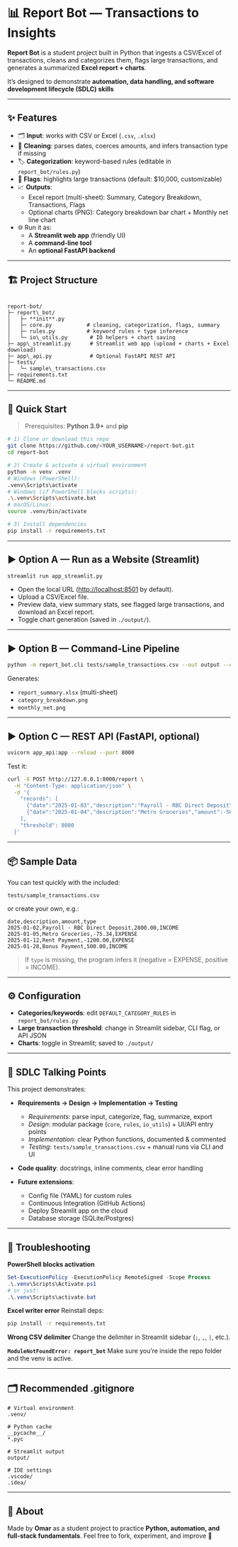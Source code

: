 # 📊 Report Bot — Transactions to Insights

**Report Bot** is a student project built in Python that ingests a CSV/Excel of transactions, cleans and categorizes them, flags large transactions, and generates a summarized **Excel report + charts**.  

It’s designed to demonstrate **automation, data handling, and software development lifecycle (SDLC) skills**

---

## ✨ Features

- 🗂️ **Input**: works with CSV or Excel (`.csv`, `.xlsx`)
- 🧼 **Cleaning**: parses dates, coerces amounts, and infers transaction type if missing
- 🏷️ **Categorization**: keyword-based rules (editable in `report_bot/rules.py`)
- 🚩 **Flags**: highlights large transactions (default: $10,000, customizable)
- 📈 **Outputs**:
  - Excel report (multi-sheet): Summary, Category Breakdown, Transactions, Flags
  - Optional charts (PNG): Category breakdown bar chart + Monthly net line chart
- 🌐 Run it as:
  - A **Streamlit web app** (friendly UI)
  - A **command-line tool**
  - An **optional FastAPI backend**

---

## 🏗 Project Structure

```

report-bot/
├─ report\_bot/
│   ├─ **init**.py
│   ├─ core.py           # cleaning, categorization, flags, summary
│   ├─ rules.py          # keyword rules + type inference
│   └─ io\_utils.py       # IO helpers + chart saving
├─ app\_streamlit.py      # Streamlit web app (upload + charts + Excel download)
├─ app\_api.py            # Optional FastAPI REST API
├─ tests/
│   └─ sample\_transactions.csv
├─ requirements.txt
└─ README.md

````

---

## 🚀 Quick Start

> Prerequisites: **Python 3.9+** and **pip**

```bash
# 1) Clone or download this repo
git clone https://github.com/<YOUR_USERNAME>/report-bot.git
cd report-bot

# 2) Create & activate a virtual environment
python -m venv .venv
# Windows (PowerShell):
.venv\Scripts\activate
# Windows (if PowerShell blocks scripts):
.\.venv\Scripts\activate.bat
# macOS/Linux:
source .venv/bin/activate

# 3) Install dependencies
pip install -r requirements.txt
````

---

## ▶️ Option A — Run as a Website (Streamlit)

```bash
streamlit run app_streamlit.py
```

* Open the local URL ([http://localhost:8501](http://localhost:8501) by default).
* Upload a CSV/Excel file.
* Preview data, view summary stats, see flagged large transactions, and download an Excel report.
* Toggle chart generation (saved in `./output/`).

---

## ▶️ Option B — Command-Line Pipeline

```bash
python -m report_bot.cli tests/sample_transactions.csv --out output --export excel --threshold 8000 --charts
```

Generates:

* `report_summary.xlsx` (multi-sheet)
* `category_breakdown.png`
* `monthly_net.png`

---

## ▶️ Option C — REST API (FastAPI, optional)

```bash
uvicorn app_api:app --reload --port 8000
```

Test it:

```bash
curl -X POST http://127.0.0.1:8000/report \
  -H "Content-Type: application/json" \
  -d '{
    "records": [
      {"date":"2025-01-03","description":"Payroll - RBC Direct Deposit","amount":3000,"type":"INCOME"},
      {"date":"2025-01-04","description":"Metro Groceries","amount":-56.43,"type":"EXPENSE"}
    ],
    "threshold": 8000
  }'
```

---

## 📦 Sample Data

You can test quickly with the included:

```
tests/sample_transactions.csv
```

or create your own, e.g.:

```csv
date,description,amount,type
2025-01-02,Payroll - RBC Direct Deposit,2800.00,INCOME
2025-01-05,Metro Groceries,-75.34,EXPENSE
2025-01-12,Rent Payment,-1200.00,EXPENSE
2025-01-28,Bonus Payment,500.00,INCOME
```

> If `type` is missing, the program infers it (negative = EXPENSE, positive = INCOME).

---

## ⚙️ Configuration

* **Categories/keywords**: edit `DEFAULT_CATEGORY_RULES` in `report_bot/rules.py`
* **Large transaction threshold**: change in Streamlit sidebar, CLI flag, or API JSON
* **Charts**: toggle in Streamlit; saved to `./output/`

---

## 🧪 SDLC Talking Points

This project demonstrates:

* **Requirements → Design → Implementation → Testing**

  * *Requirements*: parse input, categorize, flag, summarize, export
  * *Design*: modular package (`core`, `rules`, `io_utils`) + UI/API entry points
  * *Implementation*: clear Python functions, documented & commented
  * *Testing*: `tests/sample_transactions.csv` + manual runs via CLI and UI
* **Code quality**: docstrings, inline comments, clear error handling
* **Future extensions**:

  * Config file (YAML) for custom rules
  * Continuous Integration (GitHub Actions)
  * Deploy Streamlit app on the cloud
  * Database storage (SQLite/Postgres)

---

## 🧰 Troubleshooting

**PowerShell blocks activation**

```powershell
Set-ExecutionPolicy -ExecutionPolicy RemoteSigned -Scope Process
.\.venv\Scripts\Activate.ps1
# or just:
.\.venv\Scripts\activate.bat
```

**Excel writer error**
Reinstall deps:

```bash
pip install -r requirements.txt
```

**Wrong CSV delimiter**
Change the delimiter in Streamlit sidebar (`;`, `,`, `|`, etc.).

**`ModuleNotFoundError: report_bot`**
Make sure you’re inside the repo folder and the venv is active.

---

## 🗂️ Recommended .gitignore

```gitignore
# Virtual environment
.venv/

# Python cache
__pycache__/
*.pyc

# Streamlit output
output/

# IDE settings
.vscode/
.idea/
```

---

## 🙋 About

Made by **Omar** as a student project to practice **Python, automation, and full-stack fundamentals**.
Feel free to fork, experiment, and improve 🚀


